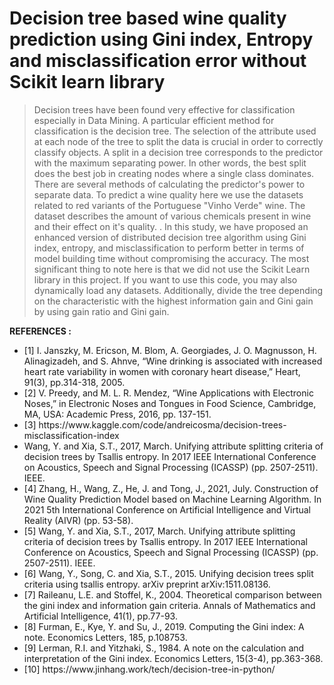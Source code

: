# Decision tree based wine quality prediction using Gini index, Entropy and misclassification error without Scikit learn library 
> Decision trees have been found very effective for classification especially in Data Mining. A particular efficient method for classification is the decision tree. The selection of the attribute used at each node of the tree to split the data is crucial in order to correctly classify objects. A split in a decision tree corresponds to the predictor with the maximum separating power. In other words, the best split does the best job in creating nodes where a single class dominates. There are several methods of calculating the predictor's power to separate data. To predict a wine quality here we use the datasets related to red variants of the Portuguese "Vinho Verde" wine. The dataset describes the amount of various chemicals present in wine and their effect on it's quality. . In this study, we have proposed an enhanced version of distributed decision tree algorithm using Gini index, entropy, and misclassification to perform better in terms of model building time without compromising the accuracy. The most significant thing to note here is that we did not use the Scikit Learn library in this project. If you want to use this code, you may also dynamically load any datasets. Additionally, divide the tree depending on the characteristic with the highest information gain and Gini gain by using gain ratio and Gini gain.

<b>REFERENCES :</b>
<ul>
<li> [1] I. Janszky, M. Ericson, M. Blom, A. Georgiades, J. O. Magnusson, H. Alinagizadeh, and S. Ahnve, “Wine drinking is associated with increased heart rate variability in women with coronary heart disease,” Heart, 91(3), pp.314-318, 2005. </li>
<li> [2] V. Preedy, and M. L. R. Mendez, “Wine Applications with Electronic Noses,” in Electronic Noses and Tongues in Food Science, Cambridge, MA, USA: Academic Press, 2016, pp. 137-151. </li>
<li> [3] https://www.kaggle.com/code/andreicosma/decision-trees-misclassification-index </li>
<li> Wang, Y. and Xia, S.T., 2017, March. Unifying attribute splitting criteria of decision trees by Tsallis entropy. In 2017 IEEE International Conference on Acoustics, Speech and Signal Processing (ICASSP) (pp. 2507-2511). IEEE. </li>
<li> [4] Zhang, H., Wang, Z., He, J. and Tong, J., 2021, July. Construction of Wine Quality Prediction Model based on Machine Learning Algorithm. In 2021 5th International Conference on Artificial Intelligence and Virtual Reality (AIVR) (pp. 53-58).</li>
<li> [5] Wang, Y. and Xia, S.T., 2017, March. Unifying attribute splitting criteria of decision trees by Tsallis entropy. In 2017 IEEE International Conference on Acoustics, Speech and Signal Processing (ICASSP) (pp. 2507-2511). IEEE. </li>
<li> [6]  Wang, Y., Song, C. and Xia, S.T., 2015. Unifying decision trees split criteria using tsallis entropy. arXiv preprint arXiv:1511.08136. </li>
<li> [7] Raileanu, L.E. and Stoffel, K., 2004. Theoretical comparison between the gini index and information gain criteria. Annals of Mathematics and Artificial Intelligence, 41(1), pp.77-93.</li>
<li> [8]  Furman, E., Kye, Y. and Su, J., 2019. Computing the Gini index: A note. Economics Letters, 185, p.108753. </li> 
<li> [9] Lerman, R.I. and Yitzhaki, S., 1984. A note on the calculation and interpretation of the Gini index. Economics Letters, 15(3-4), pp.363-368.</li>
<li> [10] https://www.jinhang.work/tech/decision-tree-in-python/ </li>
</ul>
